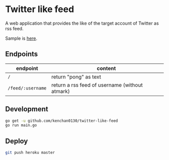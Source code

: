 # Twitter like feed

A web application that provides the like of the target account of Twitter as rss feed.

Sample is [here](https://twitter-like-feed.herokuapp.com/).

## Endpoints

| endpoint          | content                                        |
|-------------------|------------------------------------------------|
| `/`               | return "pong" as text                          |
| `/feed/:username` | return a rss feed of username (without atmark) |

## Development

```sh
go get -u github.com/kenchan0130/twitter-like-feed
go run main.go
```

## Deploy

```sh
git push heroku master
```

